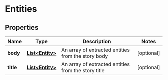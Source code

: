 

# Entities

## Properties

Name | Type | Description | Notes
------------ | ------------- | ------------- | -------------
**body** | [**List&lt;Entity&gt;**](Entity.md) | An array of extracted entities from the story body |  [optional]
**title** | [**List&lt;Entity&gt;**](Entity.md) | An array of extracted entities from the story title |  [optional]



